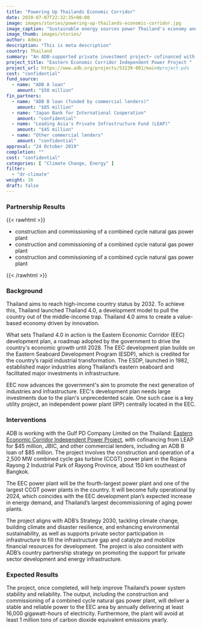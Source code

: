 ```yaml
---
title: "Powering Up Thailands Economic Corridor"
date: 2020-07-07T22:32:35+08:00
image: images/stories/powering-up-thailands-economic-corridor.jpg
image_caption: "Sustainable energy sources power Thailand's economy and its cities, similar to one in the photo. With an independent power plant, the country's Easter Economic Corridor is on course to become a hub of trade and investment. (ADB photo)"
image_thumb: images/stories/
author: Admin
description: "This is meta description"
country: Thailand
summary: "An ADB-supported private investment project─ cofinanced with the Leading Asia's Private Infrastructure Fund (LEAP), Japan Bank for International Cooperation (JBIC), commercial lenders, and others─ will help Thailand advance to its desired high-income status by 2032 by establishing an independent power plant in its Easter Economic Corridor (EEC). With this power plant, the EEC will become a hub of trade and investment and the modern gateway to the region."
project_title: "Eastern Economic Corridor Independent Power Project "
project_url: https://www.adb.org/projects/53239-001/main#project-pds
cost: "confidential"
fund_source: 
  - name: "ADB A loan"
    amount: "$50 million"
fin_partners:
  - name: "ADB B loan (funded by commercial lenders)"
    amount: "$85 million"
  - name: "Japan Bank for International Cooperation"
    amount: "confidential"
  - name: "Leading Asia's Private Infrastructure Fund (LEAP)"
    amount: "$45 million"
  - name: "Other commercial lenders"
    amount: "confidential"
approval: "24 October 2019"
completion: ""
cost: "confidential"
categories: [ "​Climate Change, Energy" ]
filter:
  - "dr-climate"
weight: 16
draft: false
---
```


### Partnership Results
{{< rawhtml >}}
    <ul class="dr-results">
      <li><i class="icon-check-circle"></i> construction and commissioning of a combined cycle natural gas power plant</li>
      <li><i class="icon-check-circle"></i> construction and commissioning of a combined cycle natural gas power plant</li>
      <li><i class="icon-check-circle"></i> construction and commissioning of a combined cycle natural gas power plant</li>
    </ul>
{{< /rawhtml >}}

### Background

Thailand aims to reach high-income country status by 2032. To achieve this, Thailand launched Thailand 4.0, a development model to pull the country out of the middle-income trap. Thailand 4.0 aims to create a value-based economy driven by innovation.  

What sets Thailand 4.0 in action is the Eastern Economic Corridor (EEC) development plan, a roadmap adopted by the government to drive the country's economic growth until 2028. The EEC development plan builds on the Eastern Seaboard Development Program (ESDP), which is credited for the country’s rapid industrial transformation. The ESDP, launched in 1982, established major industries along Thailand’s eastern seaboard and facilitated major investments in infrastructure.  

EEC now advances the government's aim to promote the next generation of industries and infrastructure. EEC's development plan needs large investments due to the plan's unprecedented scale. One such case is a key utility project, an independent power plant (IPP) centrally located in the EEC.

### Interventions

ADB is working with the Gulf PD Company Limited on the Thailand: [Eastern Economic Corridor Independent Power Project](https://www.adb.org/projects/53239-001/main#project-pds), with cofinancing from LEAP for $45 million, JBIC, and other commercial lenders, including an ADB B loan of $85 million. The project involves the construction and operation of a 2,500 MW combined cycle gas turbine (CCGT) power plant in the Rojana Rayong 2 Industrial Park of Rayong Province, about 150 km southeast of Bangkok. 

The EEC power plant will be the fourth-largest power plant and one of the largest CCGT power plants in the country. It will become fully operational by 2024, which coincides with the EEC development plan’s expected increase in energy demand, and Thailand’s largest decommissioning of aging power plants. 

The project aligns with ADB’s Strategy 2030, tackling climate change, building climate and disaster resilience, and enhancing environmental sustainability, as well as supports private sector participation in infrastructure to fill the infrastructure gap and catalyze and mobilize financial resources for development. The project is also consistent with ADB’s country partnership strategy on promoting the support for private sector development and energy infrastructure.

### Expected Results

The project, once completed, will help improve Thailand’s power system stability and reliability. The output, including the construction and commissioning of a combined cycle natural gas power plant, will deliver a stable and reliable power to the EEC area by annually delivering at least 16,000 gigawatt-hours of electricity. Furthermore, the plant will avoid at least 1 million tons of carbon dioxide equivalent emissions yearly. 